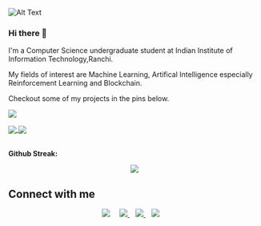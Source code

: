 ![Alt Text](https://media.giphy.com/media/13HgwGsXF0aiGY/giphy.gif)

### Hi there 👋
I'm a Computer Science undergraduate student at Indian Institute of Information Technology,Ranchi.

My fields of interest are Machine Learning, Artifical Intelligence especially Reinforcement Learning and Blockchain.

Checkout some of my projects in the pins below.


![](https://komarev.com/ghpvc/?username=Kashyapdevesh)

<a href="https://github.com/anuraghazra/github-readme-stats">
  <img align="center" src="https://github-readme-stats.vercel.app/api?username=Kashyapdevesh&show_icons=true&theme=tokyonight" />
</a>
<a href="https://github.com/anuraghazra/convoychat">
  <img align="center" src="https://github-readme-stats.vercel.app/api/top-langs/?username=Kashyapdevesh&theme=tokyonight" />
</a>
<br>
<br>


**Github Streak:**
<p align = "center">
  <img src = "https://github-readme-streak-stats.herokuapp.com/?user=Kashyapdevesh">
</p>

## Connect with me

  <p align="center">
    <a target="_blank"href="https://www.linkedin.com/in/devesh-kashyap-15b6361a0"><img src="https://img.shields.io/badge/linkedin-%230077B5.svg?&style=for-the-badge&logo=linkedin&logoColor=white" /></a>&nbsp;&nbsp;&nbsp;&nbsp;
    <a href="https://www.kaggle.com/deveshkashyap">
    <img src="https://img.shields.io/badge/Kaggle-20BEFF?style=for-the-badge&logo=Kaggle&logoColor=white" />        
  </a>&nbsp;&nbsp;
     <a href="https://medium.com/@kashyapdevesh20">
    <img src="https://img.shields.io/badge/Medium-12100E?style=for-the-badge&logo=medium&logoColor=white" />        
  </a>&nbsp;&nbsp;  
    <a href="mailto:kashyapdevesh30@gmail.com?hl="en"><img src="https://img.shields.io/badge/gmail-%23D14836.svg?&style=for-the-badge&logo=gmail&logoColor=white" /></a>&nbsp;&nbsp;&nbsp;&nbsp;
  </p>


<!--
**Kashyapdevesh/Kashyapdevesh** is a ✨ _special_ ✨ repository because its `README.md` (this file) appears on your GitHub profile.

Here are some ideas to get you started:

- 🔭 I’m currently working on ...
- 🌱 I’m currently learning ...
- 👯 I’m looking to collaborate on ...
- 🤔 I’m looking for help with ...
- 💬 Ask me about ...
- 📫 How to reach me: ...
- 😄 Pronouns: ...
- ⚡ Fun fact: ...
-->
